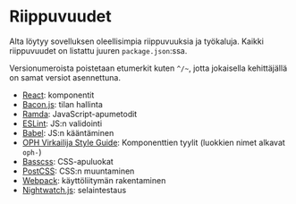 # Riippuvuudet

Alta löytyy sovelluksen oleellisimpia riippuvuuksia ja työkaluja. Kaikki riippuvuudet on 
listattu juuren `package.json`:ssa.

Versionumeroista poistetaan etumerkit kuten `^/~`, jotta jokaisella 
kehittäjällä on samat versiot asennettuna.

- [React](https://facebook.github.io/react/): komponentit
- [Bacon.js](https://baconjs.github.io/): tilan hallinta
- [Ramda](https://github.com/ramda/ramda): JavaScript-apumetodit
- [ESLint](http://eslint.org/): JS:n validointi
- [Babel](https://babeljs.io/): JS:n kääntäminen
- [OPH Virkailija Style Guide](https://opetushallitus.github.io/virkailija-styles/styleguide/): Komponenttien tyylit (luokkien nimet alkavat `oph-`)
- [Basscss](http://basscss.com/): CSS-apuluokat
- [PostCSS](http://postcss.org/): CSS:n muuntaminen
- [Webpack](https://webpack.github.io/): käyttöliitymän rakentaminen
- [Nightwatch.js](http://nightwatchjs.org/): selaintestaus
